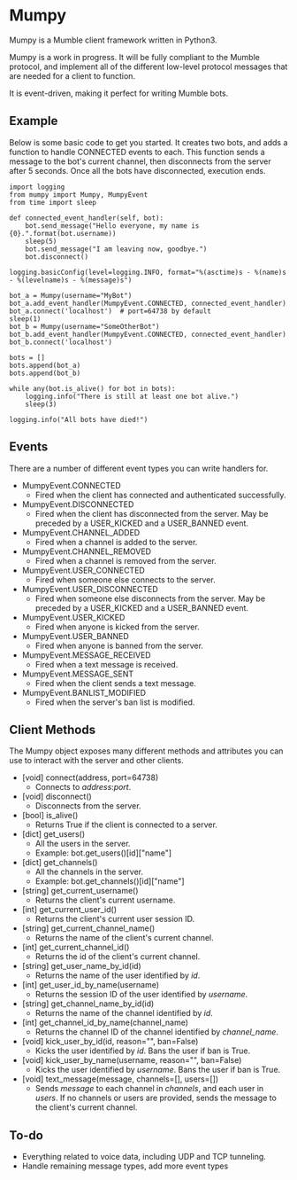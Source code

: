 # Mumpy

Mumpy is a Mumble client framework written in Python3.

Mumpy is a work in progress. It will be fully compliant to the Mumble protocol, and implement all of the different low-level protocol messages that are needed for a client to function.

It is event-driven, making it perfect for writing Mumble bots.

## Example

Below is some basic code to get you started. It creates two bots, and adds a function to handle CONNECTED events to each. This function sends a message to the bot's current channel, then disconnects from the server after 5 seconds. Once all the bots have disconnected, execution ends.

    import logging
    from mumpy import Mumpy, MumpyEvent
    from time import sleep

    def connected_event_handler(self, bot):
        bot.send_message("Hello everyone, my name is {0}.".format(bot.username))
        sleep(5)
        bot.send_message("I am leaving now, goodbye.")
        bot.disconnect()

    logging.basicConfig(level=logging.INFO, format="%(asctime)s - %(name)s - %(levelname)s - %(message)s")

    bot_a = Mumpy(username="MyBot")
    bot_a.add_event_handler(MumpyEvent.CONNECTED, connected_event_handler)
    bot_a.connect('localhost')  # port=64738 by default
    sleep(1)
    bot_b = Mumpy(username="SomeOtherBot")
    bot_b.add_event_handler(MumpyEvent.CONNECTED, connected_event_handler)
    bot_b.connect('localhost')

    bots = []
    bots.append(bot_a)
    bots.append(bot_b)

    while any(bot.is_alive() for bot in bots):
        logging.info("There is still at least one bot alive.")
        sleep(3)

    logging.info("All bots have died!")

## Events

There are a number of different event types you can write handlers for.

* MumpyEvent.CONNECTED
    * Fired when the client has connected and authenticated successfully.
* MumpyEvent.DISCONNECTED
    * Fired when the client has disconnected from the server. May be preceded by a USER_KICKED and a USER_BANNED event.
* MumpyEvent.CHANNEL_ADDED
    * Fired when a channel is added to the server.
* MumpyEvent.CHANNEL_REMOVED
    * Fired when a channel is removed from the server.
* MumpyEvent.USER_CONNECTED
    * Fired when someone else connects to the server.
* MumpyEvent.USER_DISCONNECTED
    * Fired when someone else disconnects from the server. May be preceded by a USER_KICKED and a USER_BANNED event.
* MumpyEvent.USER_KICKED
    * Fired when anyone is kicked from the server.
* MumpyEvent.USER_BANNED
    * Fired when anyone is banned from the server.
* MumpyEvent.MESSAGE_RECEIVED
    * Fired when a text message is received.
* MumpyEvent.MESSAGE_SENT
    * Fired when the client sends a text message.
* MumpyEvent.BANLIST_MODIFIED
    * Fired when the server's ban list is modified.

## Client Methods

The Mumpy object exposes many different methods and attributes you can use to interact with the server and other clients.

* [void] connect(address, port=64738)
    * Connects to _address_:_port_.
* [void] disconnect()
    * Disconnects from the server.
* [bool] is_alive()
    * Returns True if the client is connected to a server.
* [dict] get_users()
    * All the users in the server.
    * Example: bot.get_users()[id]["name"]
* [dict] get_channels()
    * All the channels in the server.
    * Example: bot.get_channels()[id]["name"]
* [string] get_current_username()
    * Returns the client's current username.
* [int] get_current_user_id()
    * Returns the client's current user session ID.
* [string] get_current_channel_name()
    * Returns the name of the client's current channel.
* [int] get_current_channel_id()
    * Returns the id of the client's current channel.
* [string] get_user_name_by_id(id)
    * Returns the name of the user identified by _id_.
* [int] get_user_id_by_name(username)
    * Returns the session ID of the user identified by _username_.
* [string] get_channel_name_by_id(id)
    * Returns the name of the channel identified by _id_.
* [int] get_channel_id_by_name(channel_name)
    * Returns the channel ID of the channel identified by _channel_name_.
* [void] kick_user_by_id(id, reason="", ban=False)
    * Kicks the user identified by _id_. Bans the user if ban is True.
* [void] kick_user_by_name(username, reason="", ban=False)
    * Kicks the user identified by _username_. Bans the user if ban is True.
* [void] text_message(message, channels=[], users=[])
    * Sends _message_ to each channel in _channels_, and each user in _users_. If no channels or users are provided, sends the message to the client's current channel.

## To-do

* Everything related to voice data, including UDP and TCP tunneling.
* Handle remaining message types, add more event types
